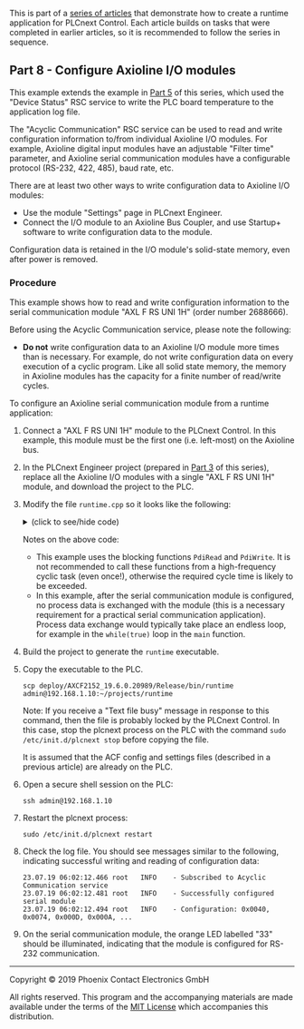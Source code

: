 This is part of a [series of articles](https://github.com/PLCnext/SampleRuntime) that demonstrate how to create a runtime application for PLCnext Control. Each article builds on tasks that were completed in earlier articles, so it is recommended to follow the series in sequence.

## Part 8 - Configure Axioline I/O modules

This example extends the example in [Part 5](../Part-05/README.md) of this series, which used the "Device Status" RSC service to write the PLC board temperature to the application log file.

The "Acyclic Communication" RSC service can be used to read and write configuration information to/from individual Axioline I/O modules. For example, Axioline digital input modules have an adjustable "Filter time" parameter, and Axioline serial communication modules have a configurable protocol (RS-232, 422, 485), baud rate, etc.

There are at least two other ways to write configuration data to Axioline I/O modules:
   - Use the module "Settings" page in PLCnext Engineer.
   - Connect the I/O module to an Axioline Bus Coupler, and use Startup+ software to write configuration data to the module.
   
Configuration data is retained in the I/O module's solid-state memory, even after power is removed.

### Procedure

This example shows how to read and write configuration information to the serial communication module "AXL F RS UNI 1H" (order number 2688666).

Before using the Acyclic Communication service, please note the following:

- **Do not** write configuration data to an Axioline I/O module more times than is necessary. For example, do not write configuration data on every execution of a cyclic program. Like all solid state memory, the memory in Axioline modules has the capacity for a finite number of read/write cycles.

To configure an Axioline serial communication module from a runtime application:

1. Connect a "AXL F RS UNI 1H" module to the PLCnext Control. In this example, this module must be the first one (i.e. left-most) on the Axioline bus.

1. In the PLCnext Engineer project (prepared in [Part 3](../Part-03/README.md) of this series), replace all the Axioline I/O modules with a single "AXL F RS UNI 1H" module, and download the project to the PLC.

1. Modify the file `runtime.cpp` so it looks like the following:
   <details>
   <summary>(click to see/hide code)</summary>

   ```cpp
   //
   // Copyright (c) 2019 Phoenix Contact GmbH & Co. KG. All rights reserved.
   // Licensed under the MIT. See LICENSE file in the project root for full license information.
   // SPDX-License-Identifier: MIT
   //
   #include "Arp/System/ModuleLib/Module.h"
   #include "Arp/System/Commons/Logging.h"
   #include "Arp/Plc/AnsiC/Domain/PlcOperationHandler.h"
   #include "Arp/System/Rsc/ServiceManager.hpp"
   #include "Arp/Io/Axioline/Services/IAcyclicCommunicationService.hpp"
   #include "Arp/Io/Axioline/Services/PdiParam.hpp"
   #include "Arp/Io/Axioline/Services/PdiResult.hpp"

   #include <syslog.h>

   using namespace Arp;
   using namespace Arp::System::Rsc;
   using namespace Arp::Io::Axioline::Services;

   bool initialised = false;  // The RSC service is available
   bool configured = false;   // The serial module is configured
   bool processing = false;   // Axioline I/O is available

   IAcyclicCommunicationService::Ptr acyclicCommunicationService;  // Reference to the RSC service
   PdiParam pdiParam;            // PDI parameters
   vector<uint8> writeData(16);  // Data written to the serial module
   vector<uint8> readData;   // Data read from the serial module
   PdiResult transferResult;     // Result of the PDI data transfer

   // Configure serial module
   void configSerial()
   {
      Log::Info("Call of configSerial");

      if(acyclicCommunicationService != NULL)
      {
         // The basic communication settings - baud rate, data bits, parity and
         // stop bits - are written to an AXL F RS UNI 1H module installed on the local Axioline bus.

         // Module access data.
         pdiParam.Slot = 1;  // Serial module is the first module on the Axioline bus
         pdiParam.Subslot = 0;
         pdiParam.Index = 0x0080; // Parameter table
         pdiParam.Subindex = 0;

         // Serial module configuration data.
         // For the meaning of configuration codes, refer to data sheet 8533_en_04 "AXL F RS UNI 1H", pp 26-30.
         writeData[0] = 0x40; // DTR control via Process Data; RS-232 interface; Transparent protocol.
         writeData[1] = 0x74; // Baud rate (9600), Data bits (8), Parity (None) and Stop bits (1).
         writeData[2] = 0x0D; // First delimiter = CR.
         writeData[3] = 0x0A; // Second delimiter = LF.
         writeData[4] = 0x24; // If a character is received with an error (e.g. parity error), the character '$' is stored.
         writeData[5] = 0x00; // Not used.
         writeData[6] = 0x00; // Not used.
         writeData[7] = 0x00; // Not used.
         writeData[8] = 0x00; // Reserved.
         writeData[9] = 0x00; // Data exchange via Process Data.
         writeData[10] = 0x00; // Lead time.
         writeData[11] = 0x00; // Lag time.
         writeData[12] = 0x00; // Reserved.
         writeData[13] = 0x00; // Reserved.
         writeData[14] = 0x00; // Reserved.
         writeData[15] = 0x00; // Reserved.

         // Write configuration data to the serial module
         transferResult = acyclicCommunicationService->PdiWrite(pdiParam, writeData);

         if (transferResult.ErrorCode == 0)
         {
            Log::Info("Successfully configured serial module");
            configured = true;

            // Read configuration data back from the module
            transferResult = acyclicCommunicationService->PdiRead(pdiParam, readData);

            if (transferResult.ErrorCode == 0)
            {
            if (readData.size() != 16)
            {
               Log::Error("Unexpected response from serial module. Expected 16 bytes, got {0}", readData.size());
            }
            else
            {
               Log::Info("Configuration: 0x{0:04X}, 0x{1:04X}, 0x{2:04X}, 0x{3:04X}, ...", readData[0], readData[1], readData[2], readData[3]);
            }
            }
            else
            {
            // For the meaning of error codes, refer to user manual 8663_en_03 "AXL F SYS DIAG", Table 2-3.
            Log::Error("Could not read configuration from serial module. Error code: 0x{0:04X} Additional info: 0x{1:04X}", transferResult.ErrorCode, transferResult.AddInfo);
            configured = false;
            }
         }
         else
         {
            // For the meaning of error codes, refer to user manual 8663_en_03 "AXL F SYS DIAG", Table 2-3.
            Log::Error("Could not configure serial module. Error code: 0x{0:04X} Additional info: 0x{1:04X}", transferResult.ErrorCode, transferResult.AddInfo);
            configured = false;
         }
      }
      else
      {
         Log::Error("Could not configure serial module - RSC service not available");
         configured = false;
      }
      }

      // Initialise PLCnext RSC services
      void initServices()
      {
      if(!initialised)
      {
         Log::Info("Call of initServices");

         acyclicCommunicationService = ServiceManager::GetService<IAcyclicCommunicationService>();

         if(acyclicCommunicationService != NULL)
         {
            Log::Info("Subscribed to Acyclic Communication service");
            initialised = true;
         }
         else
         {
            Log::Error("Could not subscribe to Acyclic Communication service");
         }

         configSerial();
      }
      }

      // Callback function for the PLC state
      void plcOperationHandler(enum PlcOperation operation)
      {
      switch (operation)
      {
         case PlcOperation_Load:
            Log::Info("Call of PLC Load");
            break;

         case PlcOperation_Setup:
            Log::Info("Call of PLC Setup");
            break;

         case PlcOperation_StartCold:
            Log::Info("Call of PLC Start Cold");
            processing = true;
            break;

         case PlcOperation_StartWarm:
            Log::Info("Call of PLC Start Warm");
            // When this state-change occurs, the firmware is ready to serve requests.
            initServices();
            processing = true;
            break;

         case PlcOperation_StartHot:
            Log::Info("Call of PLC Start Hot");
            processing = true;
            break;

         case PlcOperation_Stop:
            Log::Info("Call of PLC Stop");
            processing = false;
            break;

         case PlcOperation_Reset:
            Log::Info("Call of PLC Reset");
            processing = false;
            break;

         case PlcOperation_Unload:
            Log::Info("Call of PLC Unload");
            processing = false;
            break;

         case PlcOperation_None:
            Log::Info("Call of PLC None");
            break;

         default:
            Log::Error("Call of unknown PLC state");
            break;
      }
      }

      int main()
      {
      // Register the status update callback
      // This is important to get the status of the "firmware ready" event, "PlcOperation_StartWarm"
      ArpPlcDomain_SetHandler(plcOperationHandler);

      // Ask plcnext for access to its services
      // Use syslog for logging until the PLCnext logger is ready
      openlog ("runtime", LOG_CONS | LOG_PID | LOG_NDELAY, LOG_LOCAL1);
      if (ArpSystemModule_Load("/usr/lib", "runtime", "/opt/plcnext/projects/runtime/runtime.acf.settings") != 0)
      {
         syslog (LOG_ERR, "Could not load Arp System Module");
         return -1;
      }
      syslog (LOG_INFO, "Loaded Arp System Module");
      closelog();

      // Cyclic processing
      while (true)
      {
         if (processing)
         {
            // Exchange data with serial module here
         }
         // Wait a short time before repeating
         sleep(1);
      }
   }
   ```

   </details>


   Notes on the above code:
   - This example uses the blocking functions `PdiRead` and `PdiWrite`. It is not recommended to call these functions from a high-frequency cyclic task (even once!), otherwise the required cycle time is likely to be exceeded.
   - In this example, after the  serial communication module is configured, no process data is exchanged with the module (this is a necessary requirement for a practical serial communication application). Process data exchange would typically take place an endless loop, for example in the `while(true)` loop in the `main` function.

1. Build the project to generate the `runtime` executable.

1. Copy the executable to the PLC.
   ```
   scp deploy/AXCF2152_19.6.0.20989/Release/bin/runtime admin@192.168.1.10:~/projects/runtime
   ```
   Note: If you receive a "Text file busy" message in response to this command, then the file is probably locked by the PLCnext Control. In this case, stop the plcnext process on the PLC with the command `sudo /etc/init.d/plcnext stop` before copying the file.

   It is assumed that the ACF config and settings files (described in a previous article) are already on the PLC.

1. Open a secure shell session on the PLC:
   ```
   ssh admin@192.168.1.10
   ```

1. Restart the plcnext process:
   ```
   sudo /etc/init.d/plcnext restart
   ```

1. Check the log file. You should see messages similar to the following, indicating successful writing and reading of configuration data:
   ```
   23.07.19 06:02:12.466 root   INFO    - Subscribed to Acyclic Communication service
   23.07.19 06:02:12.481 root   INFO    - Successfully configured serial module
   23.07.19 06:02:12.494 root   INFO    - Configuration: 0x0040, 0x0074, 0x000D, 0x000A, ...
   ```

1. On the serial communication module, the orange LED labelled "33" should be illuminated, indicating that the module is configured for RS-232 communication.

---

Copyright © 2019 Phoenix Contact Electronics GmbH

All rights reserved. This program and the accompanying materials are made available under the terms of the [MIT License](http://opensource.org/licenses/MIT) which accompanies this distribution.